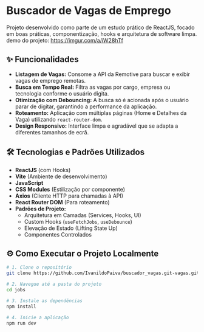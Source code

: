 # Buscador de Vagas de Emprego


Projeto desenvolvido como parte de um estudo prático de ReactJS, focado em boas práticas, componentização, hooks e arquitetura de software limpa.
demo do projeto:
https://imgur.com/a/iW28hTf
## ✨ Funcionalidades

- **Listagem de Vagas:** Consome a API da Remotive para buscar e exibir vagas de emprego remotas.
- **Busca em Tempo Real:** Filtra as vagas por cargo, empresa ou tecnologia conforme o usuário digita.
- **Otimização com Debouncing:** A busca só é acionada após o usuário parar de digitar, garantindo a performance da aplicação.
- **Roteamento:** Aplicação com múltiplas páginas (Home e Detalhes da Vaga) utilizando `react-router-dom`.
- **Design Responsivo:** Interface limpa e agradável que se adapta a diferentes tamanhos de ecrã.

## 🛠️ Tecnologias e Padrões Utilizados

- **ReactJS** (com Hooks)
- **Vite** (Ambiente de desenvolvimento)
- **JavaScript**
- **CSS Modules** (Estilização por componente)
- **Axios** (Cliente HTTP para chamadas à API)
- **React Router DOM** (Para roteamento)
- **Padrões de Projeto:**
  - Arquitetura em Camadas (Services, Hooks, UI)
  - Custom Hooks (`useFetchJobs`, `useDebounce`)
  - Elevação de Estado (Lifting State Up)
  - Componentes Controlados

## ⚙️ Como Executar o Projeto Localmente

```bash
# 1. Clone o repositório
git clone https://github.com/IvanildoPaiva/buscador_vagas.git-vagas.git

# 2. Navegue até a pasta do projeto
cd jobs

# 3. Instale as dependências
npm install

# 4. Inicie a aplicação
npm run dev

